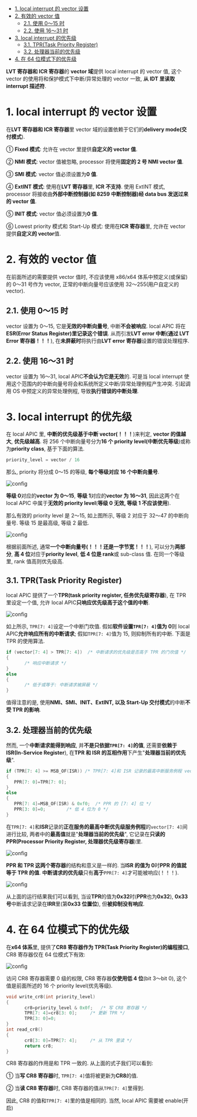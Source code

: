 
<!-- @import "[TOC]" {cmd="toc" depthFrom=1 depthTo=6 orderedList=false} -->

<!-- code_chunk_output -->

- [1. local interrupt 的 vector 设置](#1-local-interrupt-的-vector-设置)
- [2. 有效的 vector 值](#2-有效的-vector-值)
  - [2.1. 使用 0～15 时](#21-使用-0-15-时)
  - [2.2. 使用 16～31 时](#22-使用-16-31-时)
- [3. local interrupt 的优先级](#3-local-interrupt-的优先级)
  - [3.1. TPR(Task Priority Register)](#31-tprtask-priority-register)
  - [3.2. 处理器当前的优先级](#32-处理器当前的优先级)
- [4. 在 64 位模式下的优先级](#4-在-64-位模式下的优先级)

<!-- /code_chunk_output -->

**LVT 寄存器和 ICR 寄存器**的 **vector 域**提供 local interrupt 的 vector 值, 这个 vector 的使用将和保护模式下中断/异常处理的 vector 一致, **从 IDT 里读取 interrupt 描述符**.

# 1. local interrupt 的 vector 设置

在**LVT 寄存器和 ICR 寄存器**里 vector 域的设置依赖于它们的**delivery mode(交付模式**).

① **Fixed 模式**: 允许在 vector 里提供**自定义的 vector 值**.

② **NMI 模式**: vector 值被忽略, processor 将使用**固定的 2 号 NMI vector 值**.

③ **SMI 模式**: vector 值必须设置为**0 值**.

④ **ExtINT 模式**: 使用在**LVT 寄存器**里, **ICR 不支持**. 使用 ExtINT 模式, processor 将接收由**外部中断控制器(如 8259 中断控制器)经 data bus 发送过来的 vector 值**.

⑤ **INIT 模式**: vector 值必须设置为**0 值**.

⑥ Lowest priority 模式和 Start-Up 模式: 使用在**ICR 寄存器**里, 允许在 vector 提供**自定义的 vector**值.

# 2. 有效的 vector 值

在前面所述的需要提供 vector 值时, 不应该使用 x86/x64 体系中预定义(或保留)的 0～31 号作为 vector, 正常的中断向量号应该使用 32～255(用户自定义的 vector).

## 2.1. 使用 0～15 时

vector 设置为 0～15, 它是**无效的中断向量号**, 中断**不会被响应**. local APIC 将在**ESR(Error Status Register)里记录这个错误**. 从而引发**LVT error 中断(通过 LVT Error 寄存器！！！**), 在**未屏蔽时**将执行由**LVT error 寄存器**设置的错误处理程序.

## 2.2. 使用 16～31 时

vector 设置为 16～31, local APIC**不会认为它是无效**的. 可是当 local interrupt 使用这个范围内的中断向量号将会和系统所定义中断/异常处理例程产生冲突. 引起调用 OS 中预定义的异常处理例程, 导致**执行错误的中断处理**.

# 3. local interrupt 的优先级

在 local APIC 里, **中断的优先级基于中断 vector(！！！**)来判定, **vector 的值越大**, **优先级越高**. 将 256 个中断向量号分为**16 个 priority level(中断优先等级**)或称为**priority class**, 基于下面的算法.

```c
priority_level = vector / 16
```

那么, priority 将分成 0～15 的等级, **每个等级对应 16 个中断向量号**.

![config](./images/41.png)

**等级 0**对应的**vector 为 0～15**, **等级 1**对应的**vector 为 16～31**, 因此这两个在 local APIC 中属于**无效的 priority level**(**等级 0 无效, 等级 1 不应该使用**).

那么有效的 priority level 是 2～15, 如上图所示, 等级 2 对应于 32～47 的中断向量号. 等级 15 是最高级, 等级 2 最低.

![config](./images/42.png)

根据前面所述, 通常**一个中断向量号(！！！还是一字节宽！！！**), 可以分为**两部分**, **高 4 位**对应于**priority level**, **低 4 位是 rank**或 sub-class 值. 在同一个等级里, rank 值高则优先级高.

## 3.1. TPR(Task Priority Register)

local APIC 提供了一个**TPR(task priority register, 任务优先级寄存器**), 在 TPR 里设定一个值, 允许 local APIC**只响应优先级高于这个值的中断**.

![config](./images/43.png)

如上所示, `TPR[7: 4]`设定一个中断门坎值. 假如**软件设置`TPR[7: 4]`值为 0**则 local APIC**允许响应所有的中断请求**; 假如`TPR[7: 4]`值为 15, 则抑制所有的中断. 下面是 TPR 的使用算法.

```c
if (vector[7: 4] > TPR[7: 4])  /* 中断请求的优先级是否高于 TPR 的门坎值 */
{
       /* 响应中断请求 */
}
else
{
       /* 低于或等于: 中断请求被屏蔽 */
}
```

值得注意的是, 使用**NMI、SMI、INIT、ExtINT, 以及 Start-Up 交付模式**的中断**不受 TPR 的影响**.

## 3.2. 处理器当前的优先级

然而, 一个**中断请求能得到响应**, 并**不是只依据`TPR[7: 4]`的值**, 还需要**依赖于 ISR(In-Service Register**), 在**TPR 和 ISR 的互相作用**下产生"**处理器当前的优先级**".

```cpp
if (TPR[7: 4] >= MSB_OF(ISR)) /* TPR[7: 4]和 ISR 记录的最高中断服务例程 vector[7: 4]进行比较 */
{
   PPR[7: 0]=TPR[7: 0];
}
else
{
   PPR[7: 4]=MSB_OF(ISR) & 0xf0;  /* PPR 的 [7: 4] 位 */
   PPR[3: 0]=0;        /* 低 4 位为 0 */
}
```

在`TPR[7: 4]`和**ISR**记录的**正在服务的最高中断优先级服务例程**的`vector[7: 4]`间进行比较, 两者中的**最高值**就是"**处理器当前的优先级**", 它记录在**只读的 PPR(Processor Priority Register, 处理器优先级寄存器**)里.

![config](./images/44.png)

**PPR 和 TPR 这两个寄存器**的结构和意义是一样的. 当**ISR 的值为 0**时**PPR 的值就等于 TPR 的值**. **中断请求的优先级**只有**高于**`PPR[7: 4]`才可能被响应(！！！).

![config](./images/45.png)

从上面的运行结果我们可以看到, 当设**TPR**的值为**0x32**时(**PPR**也为**0x32**), **0x33 号**中断请求记录在**IRR**里(第**0x33 位置位**), 但**被抑制没有响应**.

# 4. 在 64 位模式下的优先级

在**x64 体系**里, 提供了**CR8 寄存器作为 TPR(Task Priority Register)的编程接口**, CR8 寄存器仅在 64 位模式下有效:

![config](./images/46.png)

访问 CR8 寄存器需要 0 级的权限, CR8 寄存器**仅使用低 4 位**(bit 3～bit 0), 这个值是前面所述的 16 个 priority level(优先等级).

```cpp
void write_cr8(int priority_level)
{
       cr8=priority_level & 0x0f;   /* 写 CR8 寄存器 */
       TPR[7: 4]=cr8[3: 0];     /* 更新 TPR */
       TPR[3: 0]=0;
}
int read_cr8()
{
       cr8[3: 0]=TPR[7: 4];     /* 从 TPR 里读 */
       return cr8;
}
```
CR8 寄存器的作用是和 TPR 一致的. 从上面的式子我们可以看到:

① 当**写 CR8 寄存器**时, `TPR[7: 4]`值将被更新为**CR8**的值.

② 当**读 CR8 寄存器**时, CR8 寄存器的值从`TPR[7: 4]`里得到.

因此, CR8 的值和`TPR[7: 4]`里的值是相同的. 当然, local APIC 需要被 enable(开启)